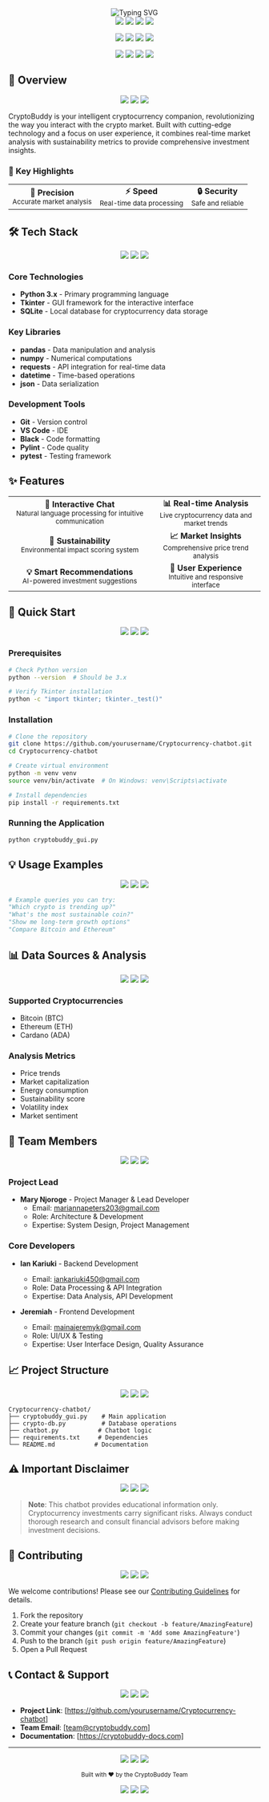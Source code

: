   <div align="center">
  <img src="https://readme-typing-svg.herokuapp.com?font=Fira+Code&weight=600&size=40&pause=1000&color=2ecc71&center=true&vCenter=true&random=false&width=600&height=100&lines=CryptoBuddy;Your+AI+Crypto+Companion" alt="Typing SVG" />
</div>

<div align="center">
  <img src="https://img.shields.io/badge/Python-3.x-3776AB?style=for-the-badge&logo=python&logoColor=white"/>
  <img src="https://img.shields.io/badge/Tkinter-8.6-3776AB?style=for-the-badge&logo=python&logoColor=white"/>
  <img src="https://img.shields.io/badge/Status-Active-2ecc71?style=for-the-badge"/>
  <img src="https://img.shields.io/badge/License-MIT-yellow?style=for-the-badge"/>
</div>

<p align="center">
  <img src="https://img.shields.io/badge/Version-1.0.0-blue?style=flat-square"/>
  <img src="https://img.shields.io/badge/Contributors-3-green?style=flat-square"/>
  <img src="https://img.shields.io/badge/Stars-⭐-yellow?style=flat-square"/>
  <img src="https://img.shields.io/badge/Forks-🍴-lightgrey?style=flat-square"/>
</p>

<div align="center">
  <img src="https://img.shields.io/badge/Innovation-🚀-blue"/>
  <img src="https://img.shields.io/badge/Security-🔒-green"/>
  <img src="https://img.shields.io/badge/Performance-⚡-yellow"/>
  <img src="https://img.shields.io/badge/Reliability-✅-red"/>
</div>

## 🌟 Overview

<div align="center">
  <img src="https://img.shields.io/badge/Intelligent-🤖-blue"/>
  <img src="https://img.shields.io/badge/Real-time-⏱️-green"/>
  <img src="https://img.shields.io/badge/Sustainable-🌱-yellow"/>
</div>

CryptoBuddy is your intelligent cryptocurrency companion, revolutionizing the way you interact with the crypto market. Built with cutting-edge technology and a focus on user experience, it combines real-time market analysis with sustainability metrics to provide comprehensive investment insights.

### 🎯 Key Highlights

<div align="center">
  <table>
    <tr>
      <td align="center">
        <b>🎯 Precision</b><br/>
        <sub>Accurate market analysis</sub>
      </td>
      <td align="center">
        <b>⚡ Speed</b><br/>
        <sub>Real-time data processing</sub>
      </td>
      <td align="center">
        <b>🔒 Security</b><br/>
        <sub>Safe and reliable</sub>
      </td>
    </tr>
  </table>
</div>

## 🛠️ Tech Stack

<div align="center">
  <img src="https://img.shields.io/badge/Core-Python%20|%20Tkinter%20|%20SQLite-blue"/>
  <img src="https://img.shields.io/badge/Libraries-pandas%20|%20numpy%20|%20requests-green"/>
  <img src="https://img.shields.io/badge/Tools-Git%20|%20VS%20Code%20|%20Black-yellow"/>
</div>

### Core Technologies
- **Python 3.x** - Primary programming language
- **Tkinter** - GUI framework for the interactive interface
- **SQLite** - Local database for cryptocurrency data storage

### Key Libraries
- **pandas** - Data manipulation and analysis
- **numpy** - Numerical computations
- **requests** - API integration for real-time data
- **datetime** - Time-based operations
- **json** - Data serialization

### Development Tools
- **Git** - Version control
- **VS Code** - IDE
- **Black** - Code formatting
- **Pylint** - Code quality
- **pytest** - Testing framework

## ✨ Features

<div align="center">
  <table>
    <tr>
      <td align="center">
        <b>💬 Interactive Chat</b><br/>
        <sub>Natural language processing for intuitive communication</sub>
      </td>
      <td align="center">
        <b>📊 Real-time Analysis</b><br/>
        <sub>Live cryptocurrency data and market trends</sub>
      </td>
    </tr>
    <tr>
      <td align="center">
        <b>🌱 Sustainability</b><br/>
        <sub>Environmental impact scoring system</sub>
      </td>
      <td align="center">
        <b>📈 Market Insights</b><br/>
        <sub>Comprehensive price trend analysis</sub>
      </td>
    </tr>
    <tr>
      <td align="center">
        <b>💡 Smart Recommendations</b><br/>
        <sub>AI-powered investment suggestions</sub>
      </td>
      <td align="center">
        <b>🎯 User Experience</b><br/>
        <sub>Intuitive and responsive interface</sub>
      </td>
    </tr>
  </table>
</div>

## 🚀 Quick Start

<div align="center">
  <img src="https://img.shields.io/badge/Setup-⚙️-blue"/>
  <img src="https://img.shields.io/badge/Install-📦-green"/>
  <img src="https://img.shields.io/badge/Run-▶️-yellow"/>
</div>

### Prerequisites
```bash
# Check Python version
python --version  # Should be 3.x

# Verify Tkinter installation
python -c "import tkinter; tkinter._test()"
```

### Installation
```bash
# Clone the repository
git clone https://github.com/yourusername/Cryptocurrency-chatbot.git
cd Cryptocurrency-chatbot

# Create virtual environment
python -m venv venv
source venv/bin/activate  # On Windows: venv\Scripts\activate

# Install dependencies
pip install -r requirements.txt
```

### Running the Application
```bash
python cryptobuddy_gui.py
```

## 💡 Usage Examples

<div align="center">
  <img src="https://img.shields.io/badge/Examples-💡-blue"/>
  <img src="https://img.shields.io/badge/Queries-❓-green"/>
  <img src="https://img.shields.io/badge/Results-✨-yellow"/>
</div>

```python
# Example queries you can try:
"Which crypto is trending up?"
"What's the most sustainable coin?"
"Show me long-term growth options"
"Compare Bitcoin and Ethereum"
```

## 📊 Data Sources & Analysis

<div align="center">
  <img src="https://img.shields.io/badge/Data-📊-blue"/>
  <img src="https://img.shields.io/badge/Analysis-📈-green"/>
  <img src="https://img.shields.io/badge/Metrics-📉-yellow"/>
</div>

### Supported Cryptocurrencies
- Bitcoin (BTC)
- Ethereum (ETH)
- Cardano (ADA)

### Analysis Metrics
- Price trends
- Market capitalization
- Energy consumption
- Sustainability score
- Volatility index
- Market sentiment

## 👥 Team Members

<div align="center">
  <img src="https://img.shields.io/badge/Team-👥-blue"/>
  <img src="https://img.shields.io/badge/Experts-💪-green"/>
  <img src="https://img.shields.io/badge/Creators-🎨-yellow"/>
</div>

### Project Lead
- **Mary Njoroge** - Project Manager & Lead Developer
  - Email: mariannapeters203@gmail.com
  - Role: Architecture & Development
  - Expertise: System Design, Project Management

### Core Developers
- **Ian Kariuki** - Backend Development
  - Email: iankariuki450@gmail.com
  - Role: Data Processing & API Integration
  - Expertise: Data Analysis, API Development

- **Jeremiah** - Frontend Development
  - Email: mainajeremyk@gmail.com
  - Role: UI/UX & Testing
  - Expertise: User Interface Design, Quality Assurance

## 📈 Project Structure

<div align="center">
  <img src="https://img.shields.io/badge/Structure-📁-blue"/>
  <img src="https://img.shields.io/badge/Organization-📋-green"/>
  <img src="https://img.shields.io/badge/Code-💻-yellow"/>
</div>

```
Cryptocurrency-chatbot/
├── cryptobuddy_gui.py    # Main application
├── crypto-db.py          # Database operations
├── chatbot.py           # Chatbot logic
├── requirements.txt     # Dependencies
└── README.md           # Documentation
```

## ⚠️ Important Disclaimer

<div align="center">
  <img src="https://img.shields.io/badge/Note-📝-blue"/>
  <img src="https://img.shields.io/badge/Warning-⚠️-red"/>
  <img src="https://img.shields.io/badge/Info-ℹ️-yellow"/>
</div>

> **Note**: This chatbot provides educational information only. Cryptocurrency investments carry significant risks. Always conduct thorough research and consult financial advisors before making investment decisions.

## 🤝 Contributing

<div align="center">
  <img src="https://img.shields.io/badge/Contributions-🤝-blue"/>
  <img src="https://img.shields.io/badge/Welcome-👋-green"/>
  <img src="https://img.shields.io/badge/Guidelines-📋-yellow"/>
</div>

We welcome contributions! Please see our [Contributing Guidelines](CONTRIBUTING.md) for details.

1. Fork the repository
2. Create your feature branch (`git checkout -b feature/AmazingFeature`)
3. Commit your changes (`git commit -m 'Add some AmazingFeature'`)
4. Push to the branch (`git push origin feature/AmazingFeature`)
5. Open a Pull Request

## 📞 Contact & Support

<div align="center">
  <img src="https://img.shields.io/badge/Contact-📞-blue"/>
  <img src="https://img.shields.io/badge/Support-💬-green"/>
  <img src="https://img.shields.io/badge/Docs-📚-yellow"/>
</div>

- **Project Link**: [https://github.com/yourusername/Cryptocurrency-chatbot]
- **Team Email**: [team@cryptobuddy.com]
- **Documentation**: [https://cryptobuddy-docs.com]

---

<div align="center">
  <img src="https://img.shields.io/badge/Made%20with-%E2%9D%A4-red"/>
  <img src="https://img.shields.io/badge/Powered%20by-AI-blue"/>
  <img src="https://img.shields.io/badge/Built%20by-CryptoBuddy%20Team-green"/>
</div>

<p align="center">
  <sub>Built with ❤️ by the CryptoBuddy Team</sub>
</p>

<div align="center">
  <img src="https://img.shields.io/badge/Thank%20You-🙏-blue"/>
  <img src="https://img.shields.io/badge/Star%20Us-⭐-yellow"/>
  <img src="https://img.shields.io/badge/Follow%20Us-👥-green"/>
</div>
